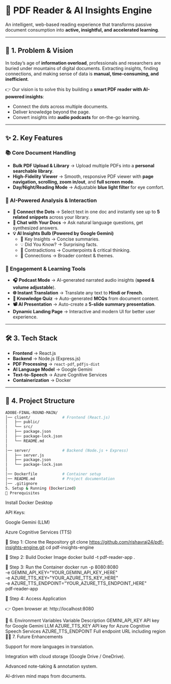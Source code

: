 # 📖 PDF Reader & AI Insights Engine  

An intelligent, web-based reading experience that transforms passive document consumption into **active, insightful, and accelerated learning**.  

---

## 🚀 1. Problem & Vision  
In today’s age of **information overload**, professionals and researchers are buried under mountains of digital documents. Extracting insights, finding connections, and making sense of data is **manual, time-consuming, and inefficient**.  

👉 Our vision is to solve this by building a **smart PDF reader with AI-powered insights**:  
- Connect the dots across multiple documents.  
- Deliver knowledge beyond the page.  
- Convert insights into **audio podcasts** for on-the-go learning.  

---

## ✨ 2. Key Features  

### 📚 Core Document Handling  
- **Bulk PDF Upload & Library** → Upload multiple PDFs into a **personal searchable library**.  
- **High-Fidelity Viewer** → Smooth, responsive PDF viewer with **page navigation, scrolling, zoom in/out**, and **full screen mode**.  
- **Day/Night/Reading Mode** → Adjustable **blue light filter** for eye comfort.  

### 🤖 AI-Powered Analysis & Interaction  
- **🔗 Connect the Dots** → Select text in one doc and instantly see up to **5 related snippets** across your library.  
- **💬 Chat with Your Docs** → Ask natural language questions, get synthesized answers.  
- **💡 AI Insights Bulb (Powered by Google Gemini)**  
  - 🔑 Key Insights → Concise summaries.  
  - 💡 Did You Know? → Surprising facts.  
  - 🤔 Contradictions → Counterpoints & critical thinking.  
  - 🔗 Connections → Broader context & themes.  

### 🎯 Engagement & Learning Tools  
- **🎧 Podcast Mode** → AI-generated narrated audio insights (**speed & volume adjustable**).  
- **🌐 Instant Translation** → Translate any text to **Hindi or French**.  
- **🧠 Knowledge Quiz** → Auto-generated **MCQs** from document content.  
- **📽️ AI Presentation** → Auto-create a **5-slide summary presentation**.  
- **Dynamic Landing Page** → Interactive and modern UI for better user experience.  

---

## 🛠️ 3. Tech Stack  

- **Frontend** → React.js  
- **Backend** → Node.js (Express.js)  
- **PDF Processing** → `react-pdf`, `pdfjs-dist`  
- **AI Language Model** → Google Gemini  
- **Text-to-Speech** → Azure Cognitive Services  
- **Containerization** → Docker  

---

## 📂 4. Project Structure  

```bash
ADOBE-FINAL-ROUND-MAIN/
│── client/              # Frontend (React.js)
│   ├── public/
│   └── src/
│   ├── package.json
│   ├── package-lock.json
│   └── README.md
│
│── server/              # Backend (Node.js + Express)
│   ├── server.js
│   ├── package.json
│   └── package-lock.json
│
│── Dockerfile           # Container setup
│── README.md            # Project documentation
│── .gitignore
5. Setup & Running (Dockerized)
🔧 Prerequisites
```
Install Docker Desktop

API Keys:

Google Gemini (LLM)

Azure Cognitive Services (TTS)

📌 Step 1: Clone the Repository
git clone https://github.com/rishavraj24/pdf-insights-engine.git
cd pdf-insights-engine

📌 Step 2: Build Docker Image
docker build -t pdf-reader-app .

📌 Step 3: Run the Container
docker run -p 8080:8080 \
  -e GEMINI_API_KEY="YOUR_GEMINI_API_KEY_HERE" \
  -e AZURE_TTS_KEY="YOUR_AZURE_TTS_KEY_HERE" \
  -e AZURE_TTS_ENDPOINT="YOUR_AZURE_TTS_ENDPOINT_HERE" \
  pdf-reader-app

📌 Step 4: Access Application

👉 Open browser at:
http://localhost:8080

🔑 6. Environment Variables
Variable	Description
GEMINI_API_KEY	API key for Google Gemini LLM
AZURE_TTS_KEY	API key for Azure Cognitive Speech Services
AZURE_TTS_ENDPOINT	Full endpoint URL including region
👨‍💻 7. Future Enhancements

Support for more languages in translation.

Integration with cloud storage (Google Drive / OneDrive).

Advanced note-taking & annotation system.

AI-driven mind maps from documents.
